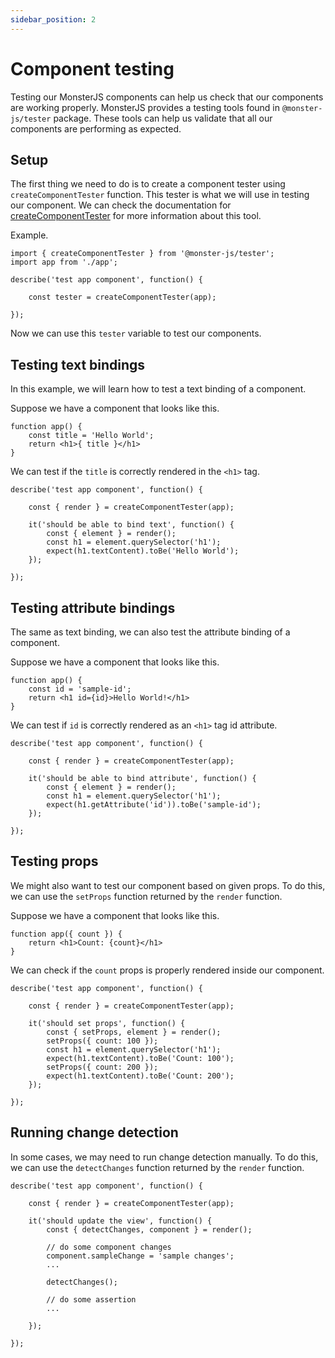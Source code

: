 ```yaml
---
sidebar_position: 2
---
```


# Component testing

Testing our MonsterJS components can help us check that our components are working properly.
MonsterJS provides a testing tools found in `@monster-js/tester` package.
These tools can help us validate that all our components are performing as expected.

## Setup

The first thing we need to do is to create a component tester using `createComponentTester` function.
This tester is what we will use in testing our component.
We can check the documentation for [createComponentTester](/docs/unit-testing/testing-tools#create-component-tester-tool) for more information about this tool.

Example.

```tsx
import { createComponentTester } from '@monster-js/tester';
import app from './app';

describe('test app component', function() {

    const tester = createComponentTester(app);

});
```

Now we can use this `tester` variable to test our components.

## Testing text bindings

In this example, we will learn how to test a text binding of a component.

Suppose we have a component that looks like this.

```tsx
function app() {
    const title = 'Hello World';
    return <h1>{ title }</h1>
}
```

We can test if the `title` is correctly rendered in the `<h1>` tag.

```tsx
describe('test app component', function() {

    const { render } = createComponentTester(app);

    it('should be able to bind text', function() {
        const { element } = render();
        const h1 = element.querySelector('h1');
        expect(h1.textContent).toBe('Hello World');
    });

});
```

## Testing attribute bindings

The same as text binding, we can also test the attribute binding of a component.

Suppose we have a component that looks like this.

```tsx
function app() {
    const id = 'sample-id';
    return <h1 id={id}>Hello World!</h1>
}
```

We can test if `id` is correctly rendered as an `<h1>` tag id attribute.

```tsx
describe('test app component', function() {

    const { render } = createComponentTester(app);

    it('should be able to bind attribute', function() {
        const { element } = render();
        const h1 = element.querySelector('h1');
        expect(h1.getAttribute('id')).toBe('sample-id');
    });

});
```

## Testing props

We might also want to test our component based on given props.
To do this, we can use the `setProps` function returned by the `render` function.

Suppose we have a component that looks like this.

```tsx
function app({ count }) {
    return <h1>Count: {count}</h1>
}
```

We can check if the `count` props is properly rendered inside our component.

```tsx
describe('test app component', function() {

    const { render } = createComponentTester(app);

    it('should set props', function() {
        const { setProps, element } = render();
        setProps({ count: 100 });
        const h1 = element.querySelector('h1');
        expect(h1.textContent).toBe('Count: 100');
        setProps({ count: 200 });
        expect(h1.textContent).toBe('Count: 200');
    });

});
```

## Running change detection

In some cases, we may need to run change detection manually.
To do this, we can use the `detectChanges` function returned by the `render` function.

```tsx
describe('test app component', function() {

    const { render } = createComponentTester(app);

    it('should update the view', function() {
        const { detectChanges, component } = render();

        // do some component changes
        component.sampleChange = 'sample changes';
        ...

        detectChanges();

        // do some assertion
        ...

    });

});
```
